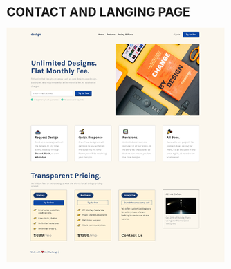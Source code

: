 # CONTACT AND LANGING PAGE

![alt text](https://github.com/abdelghafour77/contact-and-landing-page/blob/main/asset/desi.gn.png)
